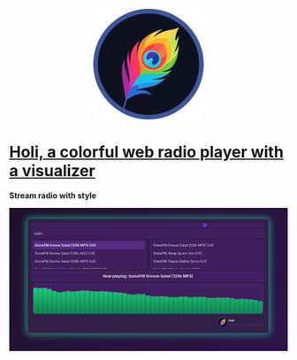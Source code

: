 <p align="center">
  <img src="https://github.com/visnudeva/holi/blob/06751fab1f481356461acee70c99a3bfb15f46fb/holi.png" width="200">
</p>

# [Holi, a colorful web radio player with a visualizer](https://visnudeva.github.io/holi/)
**Stream radio with style**

<p align="center">
  <img src="https://raw.githubusercontent.com/visnudeva/holi/aa23b715c77ee0846908fe796def8f465c213b16/Screenshot.png" width="1000">
</p>
